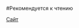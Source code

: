 #Рекомендуется к чтению

[Сайт](file:///Z:/%D0%9A%D0%B8%D0%BC%20%D0%90%D0%BD%D1%82%D0%BE%D0%BD%20%D0%AF%D0%BA%D0%BE%D0%B2%D0%BB%D0%B5%D0%B2%D0%B8%D1%87/23.o12.web/%D0%90%D1%80%D1%82%D1%91%D0%BC/%D0%A4%D0%B8%D0%B3%D0%BC%D0%B0/figma%20proekt.html)
